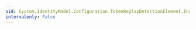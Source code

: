 ```yaml
---
uid: System.IdentityModel.Configuration.TokenReplayDetectionElement.Enabled
internalonly: False
---
```

